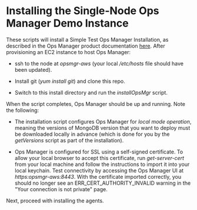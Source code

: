 # Installing the Single-Node Ops Manager Demo Instance

These scripts will install a Simple Test Ops Manager Installation, as described in the Ops Manager product documentation [here](https://www.mongodb.com/docs/ops-manager/current/tutorial/install-simple-test-deployment/). After provisioning an EC2 instance to host Ops Manager:

- ssh to the node at *opsmgr-aws* (your local */etc/hosts* file should have been updated). 

- Install git (*yum install git*) and clone this repo. 

- Switch to this install directory and run the *installOpsMgr* script. 

When the script completes, Ops Manager should be up and running. Note the following:

- The installation script configures Ops Manager for *local mode operation*, meaning the versions of MongoDB version that you want to deploy must be downloaded locally in advance (which is done for you by the *getVersions* script as part of the installation). 

- Ops Manager is configured for SSL using a self-signed certificate. To allow your local browser to accept this certificate, run *get-server-cert* from your local machine and follow the instructions to import it into your local keychain. Test connectivity by accessing the Ops Manager UI at *https:opsmgr-aws:8443*. With the certificate imported correctly, you should no longer see an ERR_CERT_AUTHORITY_INVALID warning in the "Your connection is not private" page. 

Next, proceed with installing the agents.


